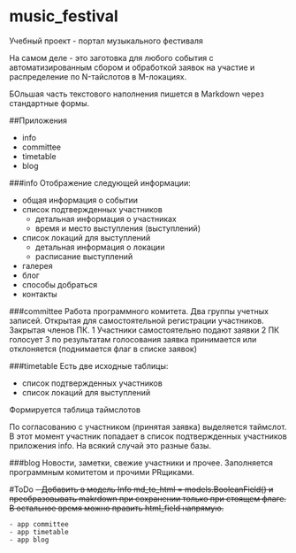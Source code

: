 # music_festival
Учебный проект - портал музыкального фестиваля

На самом деле - это заготовка для любого события с автоматизированным сбором и обработкой заявок на участие и распределение по N-тайслотов в M-локациях.

БОльшая часть текстового наполнения пишется в Markdown через стандартные формы.

##Приложения
- info
- committee
- timetable
- blog

###info
Отображение следующей информации:
- общая информация о событии
- список подтвержденных участников
    - детальная информация о участниках
    - время и место выступления (выступлений)
- список локаций для выступлений
    - детальная информация о локации
    - расписание выступлений
- галерея
- блог
- способы добраться
- контакты

###committee
Работа программного комитета.
Два группы учетных записей.
Открытая для самостоятельной регистрации участников. Закрытая членов ПК.
1 Участники самостоятельно подают заявки
2 ПК голосует
3 по результатам голосования заявка принимается или отклоняется (поднимается флаг в списке заявок)

###timetable
Есть две исходные таблицы:
- список подтвержденных участников
- список локаций для выступлений

Формируется таблица таймслотов

По согласованию с участником (принятая заявка) выделяется таймслот.
В этот момент участник попадает в список подтвержденных участников приложения info. На всякий случай это разные базы.

###blog
Новости, заметки, свежие участники и прочее.
Заполняется программным комитетом и прочими PRщиками.



#ToDo
    ~~- Добавить в модель Info md_to_html = models.BooleanField() и преобразовывать makrdown при сохранении только при стоящем флаге. В остальное время можно править html_field напрямую.~~

    - app committee
    - app timetable
    - app blog